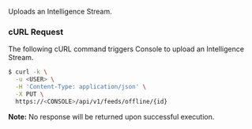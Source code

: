 Uploads an Intelligence Stream.

### cURL Request

The following cURL command triggers Console to upload an Intelligence Stream.

```bash
$ curl -k \
  -u <USER> \
  -H 'Content-Type: application/json' \
  -X PUT \
  https://<CONSOLE>/api/v1/feeds/offline/{id}
```

**Note:** No response will be returned upon successful execution.


